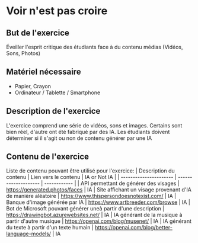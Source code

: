 # Voir n'est pas croire

## But de l'exercice

Éveiller l'esprit critique des étudiants face à du contenu médias (Vidéos, Sons, Photos)

## Matériel nécessaire

-   Papier, Crayon
-   Ordinateur / Tablette / Smartphone

## Description de l'exercice

L'exercice comprend une série de vidéos, sons et images. Certains sont bien réel, d'autre ont été fabriqué par des IA. Les étudiants doivent déterminer si il s'agit ou non de contenu générer par une IA

## Contenu de l'exercice

Liste de contenu pouvant être utilisé pour l'exercice:
| Description du contenu | Lien vers le contenu | IA or Not IA |
| ---------------------- | -------------------- | ------------ |
| API permettant de générer des visages | https://generated.photos/faces | IA
| Site affichant un visage provenant d'IA de manière aléatoire | https://www.thispersondoesnotexist.com/ | IA
| Banque d'image générée par IA | https://www.artbreeder.com/browse | IA
| Bot de Microsoft pouvant générer uneà partir d'une description | https://drawingbot.azurewebsites.net/ | IA
| IA générant de la musique à partir d'autre musique | https://openai.com/blog/musenet/ | IA
| IA générant du texte à partir d'un texte humain | https://openai.com/blog/better-language-models/ | IA



<!--stackedit_data:
eyJoaXN0b3J5IjpbLTExOTAwMjgzMzksNzM1NjcyMTQwLDE1ND
E2MTE3NCwtOTg4MjEyMDI2LC0xNzcyMjU5NDE0LC05MzMxNzE2
MjddfQ==
-->